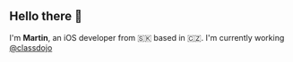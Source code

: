 ## Hello there 👋

I'm **Martin**, an iOS developer from 🇸🇰 based in 🇨🇿. I'm currently working [@classdojo](https://github.com/classdojo)
